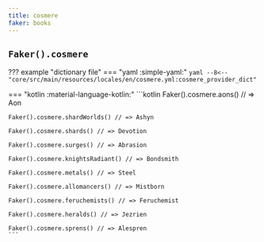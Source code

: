 ```yaml
---
title: cosmere
faker: books
---
```


## `Faker().cosmere`

??? example "dictionary file"
    === "yaml :simple-yaml:"
        ```yaml
        --8<-- "core/src/main/resources/locales/en/cosmere.yml:cosmere_provider_dict"
        ```

=== "kotlin :material-language-kotlin:"
    ```kotlin
    Faker().cosmere.aons() // => Aon

    Faker().cosmere.shardWorlds() // => Ashyn

    Faker().cosmere.shards() // => Devotion

    Faker().cosmere.surges() // => Abrasion

    Faker().cosmere.knightsRadiant() // => Bondsmith

    Faker().cosmere.metals() // => Steel

    Faker().cosmere.allomancers() // => Mistborn

    Faker().cosmere.feruchemists() // => Feruchemist

    Faker().cosmere.heralds() // => Jezrien

    Faker().cosmere.sprens() // => Alespren
    ```
